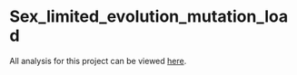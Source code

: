# Sex_limited_evolution_mutation_load

All analysis for this project can be viewed [here](https://tomkeaney.github.io/Sex_limited_evolution_mutation_load/).
